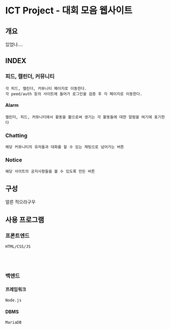 # ICT Project - 대회 모음 웹사이트

## 개요
있었나....

## INDEX
### 피드, 캘린더, 커뮤니티
    각 피드, 캘린더, 커뮤니티 페이지로 이동한다.
    각 peed/auth 등의 사이트에 들어가 로그인을 검증 후 각 페이지로 이동한다.

#### Alarm
    캘린더, 피드, 커뮤니티에서 활동을 핢으로써 생기는 각 활동들에 대한 알람을 여기에 표기한다

### Chatting
    해당 커뮤니티의 유저들과 대화를 할 수 있는 채팅으로 넘어가는 버튼

### Notice
    해당 사이트의 공지사항들을 볼 수 있도록 만든 버튼

### 

## 구성
얼른 적으라구우

## 사용 프로그램

### 프론트엔드
    HTML/CSS/JS
</br></br>

### 백엔드

#### 프레임워크
    Node.js

#### DBMS
    MariaDB


